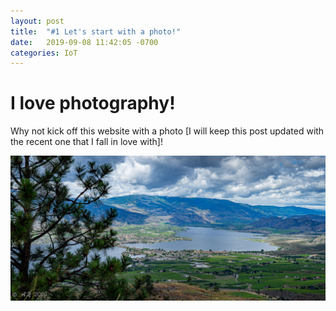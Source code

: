 ```yaml
---
layout: post
title:  "#1 Let's start with a photo!"
date:   2019-09-08 11:42:05 -0700
categories: IoT
---
```


# I love photography!

Why not kick off this website with a photo [I will keep this post updated with the recent one that I fall in love with]!

![Osoyoos 2020](/assets/img/1pic.jpg)